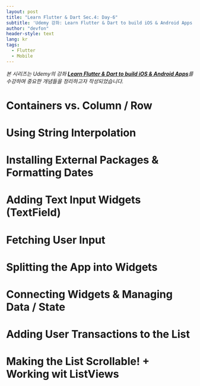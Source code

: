 ```yaml
---
layout: post
title: "Learn Flutter & Dart Sec.4: Day-6"
subtitle: 'Udemy 강좌: Learn Flutter & Dart to build iOS & Android Apps 정리하기'
author: "devfon"
header-style: text
lang: kr
tags:
  - Flutter
  - Mobile
---
```


_본 시리즈는 Udemy의 강좌 [**Learn Flutter & Dart to build iOS & Android Apps**](https://www.udemy.com/course/learn-flutter-dart-to-build-ios-android-apps/)를 수강하며 중요한 개념들을 정리하고자 작성되었습니다._

# Containers vs. Column / Row

# Using String Interpolation

# Installing External Packages & Formatting Dates

# Adding Text Input Widgets (TextField)

# Fetching User Input

# Splitting the App into Widgets

# Connecting Widgets & Managing Data / State

# Adding User Transactions to the List

# Making the List Scrollable! + Working wit ListViews
